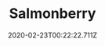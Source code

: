 ---
templateKey: blog-post
featuredpost: false
date: 2020-02-23T00:22:22.711Z
title: Salmonberry
description: A spring-time berry with the flavor of the forest.
type: fruit
sellPrice: 5
energy: 25
health: 11
featuredimage: /img/Salmonberry.png
tags:
  - Spring
  - Forest
  - Town
  - Mountain
  - forageable
  - jelly
  - wine
  - forageable
  - bushes
---